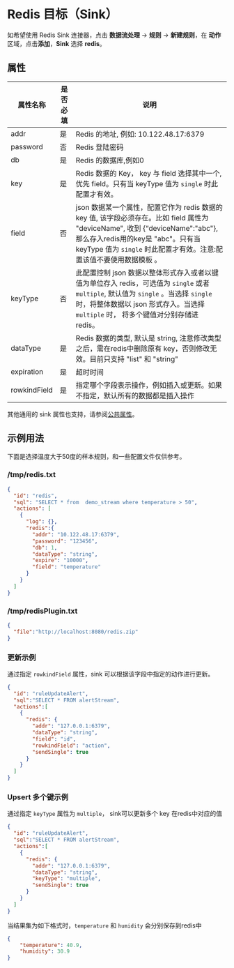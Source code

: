 # Redis 目标（Sink）



如希望使用 Redis Sink 连接器，点击 **数据流处理** -> **规则** -> **新建规则**，在 **动作** 区域，点击**添加**，**Sink** 选择 **redis**。

## 属性

| 属性名称         | 是否必填 | 说明                                                                                                                                                                        |
|--------------|------|---------------------------------------------------------------------------------------------------------------------------------------------------------------------------|
| addr         | 是    | Redis 的地址, 例如: 10.122.48.17:6379                                                                                                                                          |
| password     | 否    | Redis 登陆密码                                                                                                                                                                |
| db           | 是    | Redis 的数据库,例如0                                                                                                                                                            |
| key          | 是    | Redis 数据的 Key， key 与 field 选择其中一个, 优先 field。只有当 keyType 值为 ``single`` 时此配置才有效。                                                                                            |
| field        | 否    | json 数据某一个属性，配置它作为 redis 数据的 key 值, 该字段必须存在。比如 field 属性为 "deviceName", 收到 {“deviceName":"abc"}, 那么存入redis用的key是 "abc"。只有当 keyType 值为 ``single`` 时此配置才有效。注意:配置该值不要使用数据模板 。 |
| keyType      | 否    | 此配置控制 json 数据以整体形式存入或者以键值为单位存入 redis，可选值为 ``single`` 或者 ``multiple``, 默认值为 ``single`` 。当选择 ``single`` 时，将整体数据以 json 形式存入。当选择 ``multiple`` 时， 将多个键值对分别存储进 redis。           |
| dataType     | 是    | Redis 数据的类型, 默认是 string, 注意修改类型之后，需在redis中删除原有 key，否则修改无效。目前只支持 "list" 和 "string"                                                                                         |
| expiration   | 是    | 超时时间                                                                                                                                                                      |
| rowkindField | 是    | 指定哪个字段表示操作，例如插入或更新。如果不指定，默认所有的数据都是插入操作                                                                                                                                    |
其他通用的 sink 属性也支持，请参阅[公共属性](../overview.md#公共属性)。

## 示例用法

下面是选择温度大于50度的样本规则，和一些配置文件仅供参考。

### /tmp/redis.txt
```json
{
  "id": "redis",
  "sql": "SELECT * from  demo_stream where temperature > 50",
  "actions": [
    {
      "log": {},
      "redis":{
        "addr": "10.122.48.17:6379",
        "password": "123456",
        "db": 1,
        "dataType": "string",
        "expire": "10000",
        "field": "temperature"
      }
    }
  ]
}
```
### /tmp/redisPlugin.txt
```json
{
  "file":"http://localhost:8080/redis.zip"
}
```

### 更新示例

通过指定 `rowkindField` 属性，sink 可以根据该字段中指定的动作进行更新。

```json
{
  "id": "ruleUpdateAlert",
  "sql":"SELECT * FROM alertStream",
  "actions":[
    {
      "redis": {
        "addr": "127.0.0.1:6379",
        "dataType": "string",
        "field": "id",
        "rowkindField": "action",
        "sendSingle": true
      }
    }
  ]
}
```

### Upsert 多个键示例

通过指定 ``keyType`` 属性为 ``multiple``， sink可以更新多个 key 在redis中对应的值

```json
{
  "id": "ruleUpdateAlert",
  "sql":"SELECT * FROM alertStream",
  "actions":[
    {
      "redis": {
        "addr": "127.0.0.1:6379",
        "dataType": "string",
        "keyType": "multiple",
        "sendSingle": true
      }
    }
  ]
}
```

当结果集为如下格式时，``temperature`` 和 ``humidity`` 会分别保存到redis中

```json
{
    "temperature": 40.9,
    "humidity": 30.9
}
```
